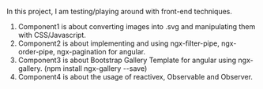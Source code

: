 In this project, I am testing/playing around with front-end techniques.
1. Component1 is about converting images into .svg and manipulating them with CSS/Javascript.
2. Component2 is about implementing and using ngx-filter-pipe, ngx-order-pipe, ngx-pagination for angular.
3. Component3 is about Bootstrap Gallery Template for angular using ngx-gallery. (npm install ngx-gallery --save)
4. Component4 is about the usage of reactivex, Observable and Observer. 
